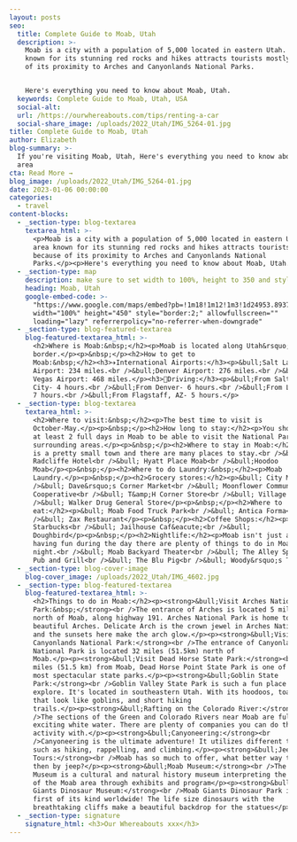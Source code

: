 ```yaml
---
layout: posts
seo:
  title: Complete Guide to Moab, Utah
  description: >-
    Moab is a city with a population of 5,000 located in eastern Utah. The area
    known for its stunning red rocks and hikes attracts tourists mostly because
    of its proximity to Arches and Canyonlands National Parks.


    Here's everything you need to know about Moab, Utah.
  keywords: Complete Guide to Moab, Utah, USA
  social-alt:
  url: /https://ourwhereabouts.com/tips/renting-a-car
  social-share_image: /uploads/2022_Utah/IMG_5264-01.jpg
title: Complete Guide to Moab, Utah
author: Elizabeth
blog-summary: >-
  If you're visiting Moab, Utah, Here's everything you need to know about the
  area
cta: Read More →
blog_image: /uploads/2022_Utah/IMG_5264-01.jpg
date: 2023-01-06 00:00:00
categories:
  - travel
content-blocks:
  - _section-type: blog-textarea
    textarea_html: >-
      <p>Moab is a city with a population of 5,000 located in eastern Utah. The
      area known for its stunning red rocks and hikes attracts tourists mostly
      because of its proximity to Arches and Canyonlands National
      Parks.</p><p>Here's everything you need to know about Moab, Utah.</p>
  - _section-type: map
    description: make sure to set width to 100%, height to 350 and style to border 2
    heading: Moab, Utah
    google-embed-code: >-
      "https://www.google.com/maps/embed?pb=!1m18!1m12!1m3!1d24953.893798757705!2d-109.57201817418341!3d38.574396144827325!2m3!1f0!2f0!3f0!3m2!1i1024!2i768!4f13.1!3m3!1m2!1s0x8747e1e59ab82d8d%3A0xb32b17af1d5c42d!2sMoab%2C%20UT%2084532%2C%20USA!5e0!3m2!1sen!2sil!4v1673005404739!5m2!1sen!2sil"
      width="100%" height="450" style="border:2;" allowfullscreen=""
      loading="lazy" referrerpolicy="no-referrer-when-downgrade"
  - _section-type: blog-featured-textarea
    blog-featured-textarea_html: >-
      <h2>Where is Moab:&nbsp;</h2><p>Moab is located along Utah&rsquo;s Eastern
      border.</p><p>&nbsp;</p><h2>How to get to
      Moab:&nbsp;</h2><h3>✈️International Airports:</h3><p>&bull;Salt Lake City
      Airport: 234 miles.<br />&bull;Denver Airport: 276 miles.<br />&bull;Las
      Vegas Airport: 468 miles.</p><h3>🚗Driving:</h3><p>&bull;From Salt Lake
      City- 4 hours.<br />&bull;From Denver- 6 hours.<br />&bull;From Las Vegas-
      7 hours.<br />&bull;From Flagstaff, AZ- 5 hours.</p>
  - _section-type: blog-textarea
    textarea_html: >-
      <h2>Where to visit:&nbsp;</h2><p>The best time to visit is
      October-May.</p><p>&nbsp;</p><h2>How long to stay:</h2><p>You should spend
      at least 2 full days in Moab to be able to visit the National Parks and
      surrounding areas.</p><p>&nbsp;</p><h2>Where to stay in Moab:</h2><p>Moab
      is a pretty small town and there are many places to stay.<br />&bull;The
      Radcliffe Hotel<br />&bull; Hyatt Place Moab<br />&bull;Hoodoo
      Moab</p><p>&nbsp;</p><h2>Where to do Laundry:&nbsp;</h2><p>Moab
      Laundry.</p><p>&nbsp;</p><h2>Grocery stores:</h2><p>&bull; City Market<br
      />&bull; Dave&rsquo;s Corner Market<br />&bull; Moonflower Community
      Cooperative<br />&bull; T&amp;H Corner Store<br />&bull; Village Market<br
      />&bull; Walker Drug General Store</p><p>&nbsp;</p><h2>Where to
      eat:</h2><p>&bull; Moab Food Truck Park<br />&bull; Antica Forma<br
      />&bull; Zax Restaurant</p><p>&nbsp;</p><h2>Coffee Shops:</h2><p>&bull;
      Starbucks<br />&bull; Jailhouse Caf&eacute;<br />&bull;
      Doughbird</p><p>&nbsp;</p><h2>Nightlife:</h2><p>Moab isn't just about
      having fun during the day there are plenty of things to do in Moab at
      night.<br />&bull; Moab Backyard Theater<br />​​​​​&bull; The Alley Sports
      Pub and Grill<br />&bull; The Blu Pig<br />&bull; Woody&rsquo;s Tavern</p>
  - _section-type: blog-cover-image
    blog-cover_image: /uploads/2022_Utah/IMG_4602.jpg
  - _section-type: blog-featured-textarea
    blog-featured-textarea_html: >-
      <h2>Things to do in Moab:</h2><p><strong>&bull;Visit Arches National
      Park:&nbsp;</strong><br />The entrance of Arches is located 5 miles (8km)
      north of Moab, along highway 191. Arches National Park is home to many
      beautiful Arches. Delicate Arch is the crown jewel in Arches National Park
      and the sunsets here make the arch glow.</p><p><strong>&bull;Visit
      Canyonlands National Park:</strong><br />The entrance of Canyonlands
      National Park is located 32 miles (51.5km) north of
      Moab.</p><p><strong>&bull;Visit Dead Horse State Park:</strong><br />32
      miles (51.5 km) from Moab, Dead Horse Point State Park is one of Utah's
      most spectacular state parks.</p><p><strong>&bull;Goblin State
      Park:</strong><br />Goblin Valley State Park is such a fun place to
      explore. It's located in southeastern Utah. With its hoodoos, toadstools
      that look like goblins, and short hiking
      trails.</p><p><strong>&bull;Rafting on the Colorado River:</strong><br
      />The sections of the Green and Colorado Rivers near Moab are full of
      exciting white water. There are plenty of companies you can do this
      activity with.</p><p><strong>&bull;Canyoneering:</strong><br
      />Canyoneering is the ultimate adventure! It utilizes different techniques
      such as hiking, rappelling, and climbing.</p><p><strong>&bull;Jeep
      Tours:</strong><br />Moab has so much to offer, what better way to do so
      then by jeep?</p><p><strong>&bull;Moab Museum:</strong><br />The Moab
      Museum is a cultural and natural history museum interpreting the stories
      of the Moab area through exhibits and program</p><p><strong>&bull;Moab
      Giants Dinosaur Museum:</strong><br />Moab Giants Dinosaur Park is the
      first of its kind worldwide! ​​​​The life size dinosaurs with the
      breathtaking cliffs make a beautiful backdrop for the statues</p>
  - _section-type: signature
    signature_html: <h3>Our Whereabouts xxx</h3>
---
```


